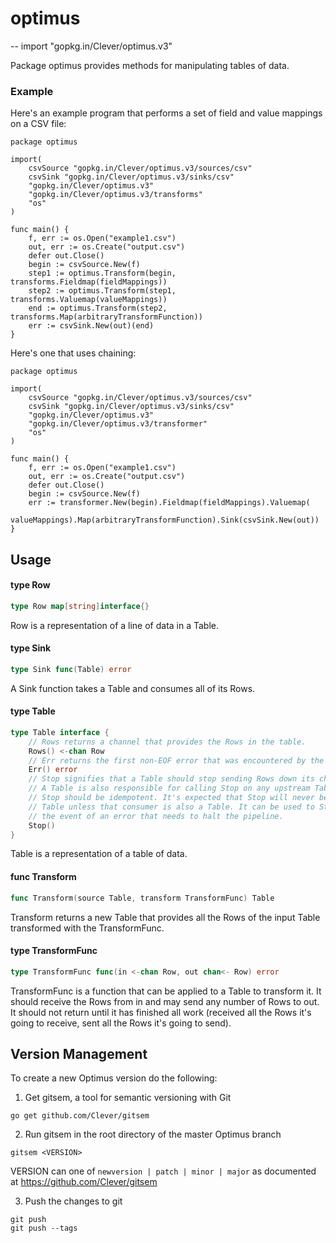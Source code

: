 # optimus
--
    import "gopkg.in/Clever/optimus.v3"

Package optimus provides methods for manipulating tables of data.


### Example

Here's an example program that performs a set of field and value mappings on a
CSV file:

    package optimus

    import(
    	csvSource "gopkg.in/Clever/optimus.v3/sources/csv"
    	csvSink "gopkg.in/Clever/optimus.v3/sinks/csv"
    	"gopkg.in/Clever/optimus.v3"
    	"gopkg.in/Clever/optimus.v3/transforms"
    	"os"
    )

    func main() {
    	f, err := os.Open("example1.csv")
    	out, err := os.Create("output.csv")
    	defer out.Close()
    	begin := csvSource.New(f)
    	step1 := optimus.Transform(begin, transforms.Fieldmap(fieldMappings))
    	step2 := optimus.Transform(step1, transforms.Valuemap(valueMappings))
    	end := optimus.Transform(step2, transforms.Map(arbitraryTransformFunction))
    	err := csvSink.New(out)(end)
    }

Here's one that uses chaining:

    package optimus

    import(
    	csvSource "gopkg.in/Clever/optimus.v3/sources/csv"
    	csvSink "gopkg.in/Clever/optimus.v3/sinks/csv"
    	"gopkg.in/Clever/optimus.v3"
    	"gopkg.in/Clever/optimus.v3/transformer"
    	"os"
    )

    func main() {
    	f, err := os.Open("example1.csv")
    	out, err := os.Create("output.csv")
    	defer out.Close()
    	begin := csvSource.New(f)
    	err := transformer.New(begin).Fieldmap(fieldMappings).Valuemap(
    		valueMappings).Map(arbitraryTransformFunction).Sink(csvSink.New(out))
    }

## Usage

#### type Row

```go
type Row map[string]interface{}
```

Row is a representation of a line of data in a Table.

#### type Sink

```go
type Sink func(Table) error
```

A Sink function takes a Table and consumes all of its Rows.

#### type Table

```go
type Table interface {
	// Rows returns a channel that provides the Rows in the table.
	Rows() <-chan Row
	// Err returns the first non-EOF error that was encountered by the Table.
	Err() error
	// Stop signifies that a Table should stop sending Rows down its channel.
	// A Table is also responsible for calling Stop on any upstream Tables it knows about.
	// Stop should be idempotent. It's expected that Stop will never be called by a consumer of a
	// Table unless that consumer is also a Table. It can be used to Stop all upstream Tables in
	// the event of an error that needs to halt the pipeline.
	Stop()
}
```

Table is a representation of a table of data.

#### func  Transform

```go
func Transform(source Table, transform TransformFunc) Table
```
Transform returns a new Table that provides all the Rows of the input Table
transformed with the TransformFunc.

#### type TransformFunc

```go
type TransformFunc func(in <-chan Row, out chan<- Row) error
```

TransformFunc is a function that can be applied to a Table to transform it. It
should receive the Rows from in and may send any number of Rows to out. It
should not return until it has finished all work (received all the Rows it's
going to receive, sent all the Rows it's going to send).

## Version Management
To create a new Optimus version do the following:
1. Get gitsem, a tool for semantic versioning with Git
```
go get github.com/Clever/gitsem
```

2. Run gitsem in the root directory of the master Optimus branch
```
gitsem <VERSION>
```
VERSION can one of ```newversion | patch | minor | major``` as documented at https://github.com/Clever/gitsem

3. Push the changes to git
```
git push
git push --tags
```
